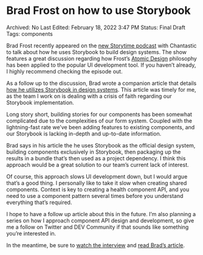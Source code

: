 # Brad Frost on how to use Storybook

Archived: No
Last Edited: February 18, 2022 3:47 PM
Status: Final Draft
Tags: components

Brad Frost recently appeared on the [new Storytime podcast](https://www.youtube.com/watch?v=jR0Gefa4lpg&t=1s) with Chantastic to talk about how he uses Storybook to build design systems. The show features a great discussion regarding how Frost’s [Atomic Design](https://bradfrost.com/blog/post/atomic-web-design/) philosophy has been applied to the popular UI development tool. If you haven’t already, I highly recommend checking the episode out.

As a follow up to the discussion, Brad wrote a companion article that details [how he utilizes Storybook in design systems](https://bradfrost.com/blog/post/atomic-design-and-storybook/). This article was timely for me, as the team I work on is dealing with a crisis of faith regarding our Storybook implementation.

Long story short, building stories for our components has been somewhat complicated due to the complexities of our form system. Coupled with the lightning-fast rate we’ve been adding features to existing components, and our Storybook is lacking in-depth and up-to-date information.

Brad says in his article the he uses Storybook as the official design system, building components exclusively in Storybook, then packaging up the results in a bundle that’s then used as a project dependency. I think this approach would be a great solution to our team’s current lack of interest.

Of course, this approach slows UI development down, but I would argue that’s a good thing. I personally like to take it slow when creating shared components. Context is key to creating a health component API, and you need to use a component pattern several times before you understand everything that’s required.

I hope to have a follow up article about this in the future. I’m also planning a series on how I approach component API design and development, so give me a follow on Twitter and DEV Community if that sounds like something you’re interested in.

In the meantime, be sure to [watch the interview](https://www.youtube.com/watch?v=jR0Gefa4lpg&t=1s) and [read Brad’s article](https://bradfrost.com/blog/post/atomic-design-and-storybook/).